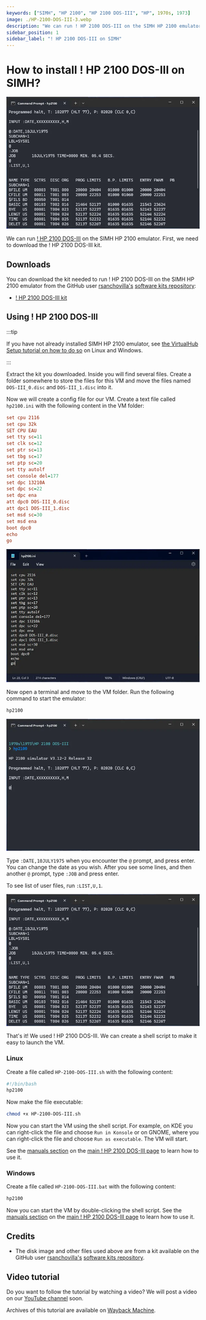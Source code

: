 ```yaml
---
keywords: ["SIMH", "HP 2100", "HP 2100 DOS-III", "HP", 1970s, 1973]
image: ./HP-2100-DOS-III-3.webp
description: "We can run ! HP 2100 DOS-III on the SIMH HP 2100 emulator. First, we need to download the ! HP 2100 DOS-III kit. You can download the kit needed to run ! HP 2100 DOS-III on the SIMH HP 2100 emulator from the GitHub user rsanchovilla's software kits repository:"
sidebar_position: 1
sidebar_label: "! HP 2100 DOS-III on SIMH"
---
```


# How to install ! HP 2100 DOS-III on SIMH?

![SIMH HP 2100 emulator with ! HP 2100 DOS-III](./HP-2100-DOS-III-3.webp)

We can run [! HP 2100 DOS-III](/1970s/1973/hp2100dos-iii) on the SIMH HP 2100 emulator. First, we need to download the ! HP 2100 DOS-III kit.

## Downloads

You can download the kit needed to run ! HP 2100 DOS-III on the SIMH HP 2100 emulator from the GitHub user [rsanchovilla's](https://github.com/rsanchovilla/) [software kits repository](https://github.com/rsanchovilla/Software_Kits):

- [! HP 2100 DOS-III kit](https://github.com/rsanchovilla/Software_Kits/raw/master/HP/DOS-III.zip)

## Using ! HP 2100 DOS-III

:::tip

If you have not already installed SIMH HP 2100 emulator, see [the VirtualHub Setup tutorial on how to do so](https://setup.virtualhub.eu.org/simh-hp2100/) on Linux and Windows.

:::

Extract the kit you downloaded. Inside you will find several files. Create a folder somewhere to store the files for this VM and move the files named `DOS-III_0.disc` and `DOS-III_1.disc` into it.

Now we will create a config file for our VM. Create a text file called `hp2100.ini` with the following content in the VM folder:

```ini
set cpu 2116
set cpu 32k
SET CPU EAU
set tty sc=11
set clk sc=12
set ptr sc=13
set tbg sc=17
set ptp sc=20
set tty autolf
set console del=177
set dpc 13210A
set dpc sc=22
set dpc ena
att dpc0 DOS-III_0.disc
att dpc1 DOS-III_1.disc
set msd sc=30
set msd ena
boot dpc0
echo
go
```

![hp2100.ini](./HP-2100-DOS-III-1.webp)

Now open a terminal and move to the VM folder. Run the following command to start the emulator:

```bash
hp2100
```

![hp2100](./HP-2100-DOS-III-2.webp)

Type `:DATE,10JULY1975` when you encounter the `@` prompt, and press enter. You can change the date as you wish. After you see some lines, and then another `@` prompt, type `:JOB` and press enter.

To see list of user files, run `:LIST,U,1`.

![List of User FIles in ! HP 2100 DOS-III](./HP-2100-DOS-III-3.webp)

That's it! We used ! HP 2100 DOS-III. We can create a shell script to make it easy to launch the VM.

### Linux

Create a file called `HP-2100-DOS-III.sh` with the following content:

```bash
#!/bin/bash
hp2100
```

Now make the file executable:

```bash
chmod +x HP-2100-DOS-III.sh
```

Now you can start the VM using the shell script. For example, on KDE you can right-click the file and choose `Run in Konsole` or on GNOME, where you can right-click the file and choose `Run as executable`. The VM will start.

See the [manuals section](/1970s/1973/hp2100dos-iii/#manuals) on the [main ! HP 2100 DOS-III page](/1970s/1973/hp2100dos-iii/) to learn how to use it.

### Windows

Create a file called `HP-2100-DOS-III.bat` with the following content:

```bash
hp2100
```

Now you can start the VM by double-clicking the shell script. See the [manuals section](/1970s/1973/hp2100dos-iii/#manuals) on the [main ! HP 2100 DOS-III page](/1970s/1973/hp2100dos-iii/) to learn how to use it.

## Credits

- The disk image and other files used above are from a kit available on the GitHub user [rsanchovilla's](https://github.com/rsanchovilla/) [software kits repository](https://github.com/rsanchovilla/Software_Kits).

## Video tutorial

Do you want to follow the tutorial by watching a video? We will post a video on our [YouTube channel](https://www.youtube.com/@virtua1hub) soon.

Archives of this tutorial are available on [Wayback Machine](https://web.archive.org/web/*/https://virtualhub.eu.org/1970s/1973/hp2100dos-iii/simh/).
